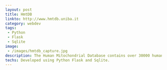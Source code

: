 ```yaml
---
layout: post
title: HmtDB
linkto: http://www.hmtdb.uniba.it
category: webdev
tags: 
 - Python
 - Flask
 - Sqlite
image: 
 - /images/hmtdb_capture.jpg
description: The Human Mitochondrial Database contains over 30000 human mitochondrial genome sequences annotated with population and variability data. 
techs: Developed using Python Flask and Sqlite. 
---
```



